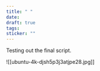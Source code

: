 ```yaml
---
title: " "
date: 
draft: true
tags: 
sticker: ""
---
```

Testing out the final script.

![[ubuntu-4k-djsh5p3j3atjpe28.jpg]]